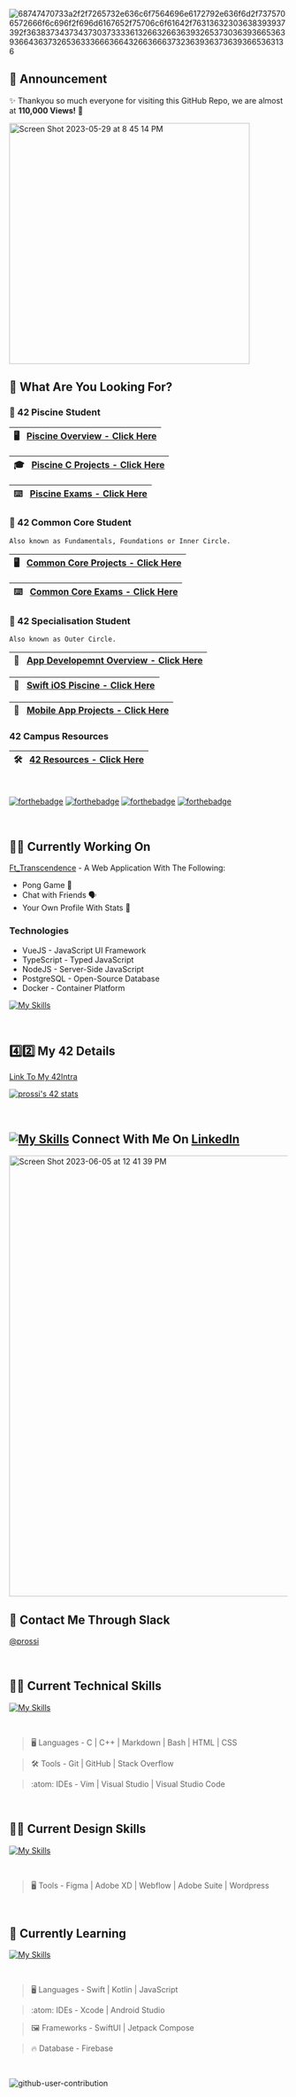![68747470733a2f2f7265732e636c6f7564696e6172792e636f6d2f7375706572666f6c696f2f696d6167652f75706c6f61642f76313632303638393937392f363837343734373037333361326632663639326537303639366536393664363732653633366636643266366637323639363736393665363136](https://user-images.githubusercontent.com/58959408/232639433-cb0aea21-66f0-4508-a771-85e2089c5a87.gif)

## :partying_face: Announcement

:sparkles: Thankyou so much everyone for visiting this GitHub Repo, we are almost at **110,000 Views!** :tada:

<img width="435" alt="Screen Shot 2023-05-29 at 8 45 14 PM" src="https://github.com/pasqualerossi/pasqualerossi/assets/58959408/f8811937-190d-4ebb-8823-cd8f319ca875">

## 🔭 What Are You Looking For?

### :elf: 42 Piscine Student

| 🖥️  &nbsp; [Piscine Overview - Click Here](https://github.com/pasqualerossi/42-Piscine-Guide)| 
|:--|

| 🎓  &nbsp; [Piscine C Projects - Click Here](https://github.com/pasqualerossi/42-Piscine/tree/main/C00%20-%20C07%20Piscine%20Projects)| 
|:--|

| :keyboard:  &nbsp; [Piscine Exams - Click Here](https://github.com/pasqualerossi/42-Piscine/tree/main/42%20Piscine%20Exam)| 
|:--|

### :vampire: 42 Common Core Student

`Also known as Fundamentals, Foundations or Inner Circle.`

| 🖥️  &nbsp; [Common Core Projects - Click Here](https://github.com/pasqualerossi/42-Projects-Guide)|
|:--|

| :keyboard:  &nbsp; [Common Core Exams - Click Here](https://github.com/pasqualerossi/42-Exams)| 
|:--|

### :mage: 42 Specialisation Student

`Also known as Outer Circle.`

| :iphone:  &nbsp;  [App Developemnt Overview - Click Here](https://github.com/pasqualerossi/42-Specialisation)|
|:--|

| :iphone:  &nbsp;  [Swift iOS Piscine - Click Here](https://github.com/pasqualerossi/Swift-Piscine)|
|:--|

| :iphone:  &nbsp;  [Mobile App Projects - Click Here](https://github.com/pasqualerossi/42-Mobile-Development)|
|:--|

### 42 Campus Resources

| :hammer_and_wrench: &nbsp; [42 Resources - Click Here](https://github.com/pasqualerossi/42-Tools)|
|:--|

<br>

[![forthebadge](https://forthebadge.com/images/badges/built-with-love.svg)](https://forthebadge.com)
[![forthebadge](https://forthebadge.com/images/badges/check-it-out.svg)](https://forthebadge.com)
[![forthebadge](https://forthebadge.com/images/badges/makes-people-smile.svg)](https://forthebadge.com)
[![forthebadge](https://forthebadge.com/images/badges/ctrl-c-ctrl-v.svg)](https://forthebadge.com)

<br>

## :superhero_man: Currently Working On

[Ft_Transcendence](https://github.com/pasqualerossi/Transcendence) - A Web Application With The Following:

- Pong Game :ping_pong: 
- Chat with Friends :speaking_head:
- Your Own Profile With Stats :1234:

### Technologies
- VueJS - JavaScript UI Framework
- TypeScript - Typed JavaScript
- NodeJS - Server-Side JavaScript
- PostgreSQL - Open-Source Database
- Docker - Container Platform

[![My Skills](https://skillicons.dev/icons?i=vue,ts,nodejs,postgres,docker)](https://skillicons.dev)

<br>

## 4️⃣2️⃣ My 42 Details

[Link To My 42Intra](https://profile.intra.42.fr/users/prossi)

[![prossi's 42 stats](https://badge.mediaplus.ma/darkblue/prossi?1337Badge=off&UM6P=off)](https://github.com/oakoudad/badge42)

<br>

## [![My Skills](https://skillicons.dev/icons?i=linkedin)](https://www.linkedin.com/in/pasqualerossi1/) Connect With Me On [LinkedIn](https://www.linkedin.com/in/pasqualerossi1/)

<img width="796" alt="Screen Shot 2023-06-05 at 12 41 39 PM" src="https://github.com/pasqualerossi/pasqualerossi/assets/58959408/8bccf580-d9e2-49ec-88b4-d0e95e144031">

<br>

## 📧 Contact Me Through Slack

[@prossi](https://42born2code.slack.com/team/U2JE3L1L0)

<br>

## 🧑‍💻 Current Technical Skills

[![My Skills](https://skillicons.dev/icons?i=c,cpp,md,bash,vim,vscode,stackoverflow,html,css,github,git,visualstudio)](https://skillicons.dev)

<br>

> :desktop_computer:  Languages - C | C++ | Markdown | Bash | HTML | CSS

> :hammer_and_wrench:  Tools - Git | GitHub | Stack Overflow

> :atom:  IDEs - Vim | Visual Studio | Visual Studio Code

<br>

## :artist: Current Design Skills

[![My Skills](https://skillicons.dev/icons?i=figma,xd,webflow,ae,wordpress)](https://skillicons.dev)

<br>

> :desktop_computer:  Tools - Figma | Adobe XD | Webflow | Adobe Suite | Wordpress

<br>

## 🌱 Currently Learning

[![My Skills](https://skillicons.dev/icons?i=swift,kotlin,androidstudio,js,firebase)](https://skillicons.dev)

<br>

> :desktop_computer:  Languages - Swift | Kotlin | JavaScript

> :atom:  IDEs - Xcode | Android Studio

> :framed_picture: Frameworks - SwiftUI | Jetpack Compose

> :fire: Database - Firebase

<br>

![github-user-contribution](https://user-images.githubusercontent.com/58959408/157782696-8bc9ca49-ca61-4ab5-8b83-49c4e76c1a8f.svg)
